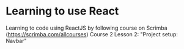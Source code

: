# Learning to use React


Learning to code using ReactJS by following course on Scrimba (https://scrimba.com/allcourses)
Course 2 Lesson 2: "Project setup: Navbar"